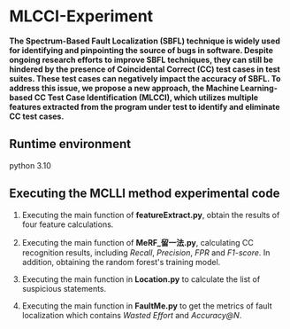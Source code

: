 # MLCCI-Experiment

**The Spectrum-Based Fault Localization (SBFL) technique is widely used for identifying and pinpointing the source of bugs in software. Despite ongoing research efforts to improve SBFL techniques, they can still be hindered by the presence of Coincidental Correct (CC) test cases in test suites. These test cases can negatively impact the accuracy of SBFL. To address this issue, we propose a new approach, the Machine Learning-based CC Test Case Identification (MLCCI), which utilizes multiple features extracted from the program under test to identify and eliminate CC test cases.**

## Runtime environment
python 3.10
## Executing the MCLLI method experimental code

1. Executing the main function of **featureExtract.py**, obtain the results of four feature calculations.

2. Executing the main function of **MeRF_留一法.py**, calculating CC recognition results, including *Recall*, *Precision*, *FPR* and *F1-score*. In addition, obtaining the random forest's training model.

3. Executing the main function in **Location.py** to calculate the list of suspicious statements.

4. Executing the main function in **FaultMe.py** to get the metrics of fault localization which contains *Wasted Effort* and *Accuracy@N*.
